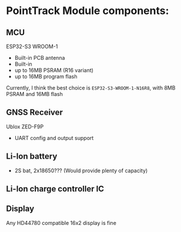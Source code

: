 
# PointTrack Module components:

## MCU
ESP32-S3 WROOM-1
- Built-in PCB antenna
- Built-in 
- up to 16MB PSRAM (R16 variant)
- up to 16MB program flash

Currently, I think the best choice is `ESP32-S3-WROOM-1-N16R8`, with 8MB PSRAM and 16MB flash


## GNSS Receiver
Ublox ZED-F9P
- UART config and output support

## Li-Ion battery
- 2S bat, 2x18650??? (Would provide plenty of capacity)

## Li-Ion charge controller IC


## Display
Any HD44780 compatible 16x2 display is fine



